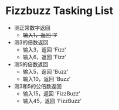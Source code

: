 # Fizzbuzz Tasking List
- 测正常数字返回
  - ~~输入1，返回 '1'~~
- 测3的倍数返回
  - 输入3，返回 'Fizz'
  - 输入6，返回 'Fizz'
- 测5的倍数返回
  - 输入5，返回 'Buzz'
  - 输入10，返回 'Buzz'
- 测3和5的公倍数返回
  - 输入15，返回 'FizzBuzz'
  - 输入45，返回 'FizzBuzz'
